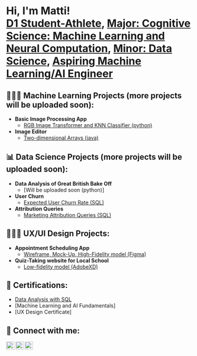 <h1>Hi, I'm Matti! <br/><a href="https://ucsdtritons.com/sports/womens-rowing/roster/matti-key/13072">D1 Student-Athlete</a>, <a href="https://cogsci.ucsd.edu/undergraduates/major/machine-learning.html">Major: Cognitive Science: Machine Learning and Neural Computation</a>, <a href="https://catalog.ucsd.edu/archive/2021-22/curric/DSC.html">Minor: Data Science</a>, <a href="www.linkedin.com/in/matti-key">Aspiring Machine Learning/AI Engineer</a>

<h2>👩🏽‍💻 Machine Learning Projects (more projects will be uploaded soon):</h2>

- <b>Basic Image Processing App </b>
  - [RGB Image Transformer and KNN Classifier (python)](https://github.com/keyaura3/BasicImageProcessing/tree/main)
- <b>Image Editor </b>
  - [Two-dimensional Arrays (java)](https://github.com/keyaura3/ImageEditor)

<h2>📊 Data Science Projects (more projects will be uploaded soon):</h2>

- <b>Data Analysis of Great British Bake Off </b>
  - [Will be uploaded soon (python)]
- <b>User Churn </b>
  - [Expected User Churn Rate (SQL)](https://github.com/keyaura3/UserChurn)
- <b>Attribution Queries </b>
  - [Marketing Attribution Queries (SQL)](https://github.com/keyaura3/AttributionQueries)



<h2>👩🏽‍🎨 UX/UI Design Projects:</h2>

- <b>Appointment Scheduling App </b>
  - [Wireframe, Mock-Up, High-Fidelity model (Figma)](https://www.figma.com/file/jfLy4HE5dM4Bx0OeEtXIrn/hospital-app?type=design&node-id=0-1&mode=design)
- <b>Quiz-Taking website for Local School </b>
  - [Low-fidelity model (AdobeXD)](https://xd.adobe.com/view/671abdff-ceee-4d7b-96d9-8028718571d0-3249/?fullscreen)

<h2>📄 Certifications:</h2>

- [Data Analysis with SQL](https://drive.google.com/file/d/1r-0AWbWDrObmgfHCY9nfQQ5IpYNdnr4H/view?usp=sharing)
- [Machine Learning and AI Fundamentals]
- [UX Design Certificate]




<h2> 🤳 Connect with me:</h2>

[<img align="left" alt="JoshMadakor | LinkedIn" width="22px" src="https://cdn.jsdelivr.net/npm/simple-icons@v3/icons/linkedin.svg" />][linkedin]
[<img align="left" alt="JoshMadakor | Instagram" width="22px" src="https://cdn.jsdelivr.net/npm/simple-icons@v3/icons/instagram.svg" />][instagram]
[<img align="left" alt="JoshMadakor | Gmail" width="22px" src="https://upload.wikimedia.org/wikipedia/commons/7/7e/Gmail_icon_%282020%29.svg" />][gmail]


[instagram]: https://www.instagram.com/joshmadakor/
[linkedin]: www.linkedin.com/in/matti-key
[gmail]: akey@ucsd.edu

<!--
**joshmadakor1/joshmadakor1** is a ✨ _special_ ✨ repository because its `README.md` (this file) appears on your GitHub profile.

Here are some ideas to get you started:

- 🔭 I’m currently working on ...
- 🌱 I’m currently learning ...
- 👯 I’m looking to collaborate on ...
- 🤔 I’m looking for help with ...
- 💬 Ask me about ...
- 📫 How to reach me: ...
- 😄 Pronouns: ...
- ⚡ Fun fact: ...
-->
